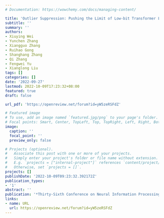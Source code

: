 ```yaml
---
# Documentation: https://wowchemy.com/docs/managing-content/

title: 'Outlier Suppression: Pushing the Limit of Low-bit Transformer Language Models'
subtitle: ''
summary: ''
authors:
- Xiuying Wei
- Yunchen Zhang
- Xiangguo Zhang
- Ruihao Gong
- Shanghang Zhang
- Qi Zhang
- Fengwei Yu
- Xianglong Liu
tags: []
categories: []
date: '2022-09-27'
lastmod: 2022-10-09T17:23:32+08:00
featured: true
draft: false

url_pdf: 'https://openreview.net/forum?id=yW5zeRSFdZ'

# Featured image
# To use, add an image named `featured.jpg/png` to your page's folder.
# Focal points: Smart, Center, TopLeft, Top, TopRight, Left, Right, BottomLeft, Bottom, BottomRight.
image:
  caption: ''
  focal_point: ''
  preview_only: false

# Projects (optional).
#   Associate this post with one or more of your projects.
#   Simply enter your project's folder or file name without extension.
#   E.g. `projects = ["internal-project"]` references `content/project/deep-learning/index.md`.
#   Otherwise, set `projects = []`.
projects: []
publishDate: '2022-10-09T09:23:32.392172Z'
publication_types:
- '1'
abstract: ''
publication: '*Thirty-Sixth Conference on Neural Information Processing Systems*'
links:
- name: URL
  url: https://openreview.net/forum?id=yW5zeRSFdZ
---
```

